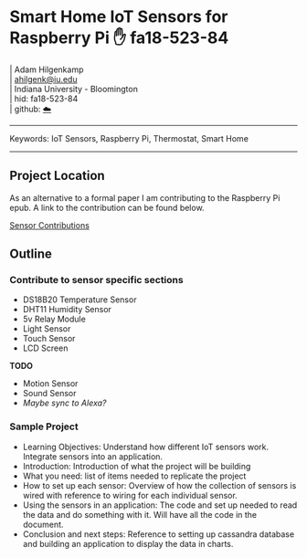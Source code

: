 # Smart Home IoT Sensors for Raspberry Pi :hand: fa18-523-84

| Adam Hilgenkamp  
| ahilgenk@iu.edu  
| Indiana University - Bloomington  
| hid: fa18-523-84  
| github: [:cloud:](https://github.com/cloudmesh-community/fa18-523-84/blob/master/paper/paper.md)  


---

Keywords: IoT Sensors, Raspberry Pi, Thermostat, Smart Home

---

## Project Location

As an alternative to a formal paper I am contributing to the Raspberry Pi epub.  A link to the contribution can be found below.  

[Sensor Contributions](https://github.com/cloudmesh-community/fa18-523-84/blob/master/paper/sensors.md)

## Outline

### Contribute to sensor specific sections

  * DS18B20 Temperature Sensor
  * DHT11 Humidity Sensor
  * 5v Relay Module
  * Light Sensor
  * Touch Sensor
  * LCD Screen  
 
**TODO**  

  * Motion Sensor
  * Sound Sensor
  * *Maybe sync to Alexa?*
 

### Sample Project
 * Learning Objectives:  Understand how different IoT sensors work.  Integrate sensors into an application.
 * Introduction:  Introduction of what the project will be building
 * What you need:  list of items needed to replicate the project
 * How to set up each sensor:  Overview of how the collection of sensors is wired with reference to wiring for each individual sensor.
 * Using the sensors in an application:  The code and set up needed to read the data and do something with it.  Will have all the code in the document.
 * Conclusion and next steps: Reference to setting up cassandra database and building an application to display the data in charts.

